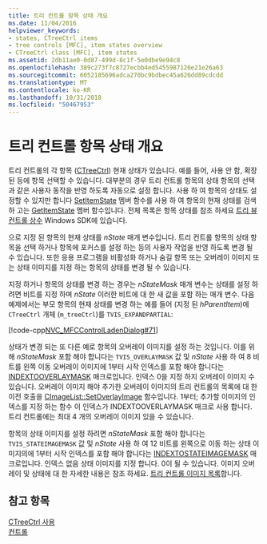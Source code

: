 ```yaml
---
title: 트리 컨트롤 항목 상태 개요
ms.date: 11/04/2016
helpviewer_keywords:
- states, CTreeCtrl items
- tree controls [MFC], item states overview
- CTreeCtrl class [MFC], item states
ms.assetid: 2db11ae0-0d87-499d-8c1f-5e0dbe9e94c8
ms.openlocfilehash: 389c273f7c8727ecbb4ed5455987126e21e26a63
ms.sourcegitcommit: 6052185696adca270bc9bdbec45a626dd89cdcdd
ms.translationtype: MT
ms.contentlocale: ko-KR
ms.lasthandoff: 10/31/2018
ms.locfileid: "50467953"
---
```

# <a name="tree-control-item-states-overview"></a>트리 컨트롤 항목 상태 개요

트리 컨트롤의 각 항목 ([CTreeCtrl](../mfc/reference/ctreectrl-class.md)) 현재 상태가 있습니다. 예를 들어, 사용 안 함, 확장 된 등에 항목 선택할 수 있습니다. 대부분의 경우 트리 컨트롤 항목의 상태 항목의 선택과 같은 사용자 동작을 반영 하도록 자동으로 설정 합니다. 사용 하 여 항목의 상태도 설정할 수 있지만 합니다 [SetItemState](../mfc/reference/ctreectrl-class.md#setitemstate) 멤버 함수를 사용 하 여 항목의 현재 상태를 검색 하 고는 [GetItemState](../mfc/reference/ctreectrl-class.md#getitemstate) 멤버 함수입니다. 전체 목록은 항목 상태를 참조 하세요 [트리 뷰 컨트롤 상수](/windows/desktop/Controls/tree-view-control-item-states) Windows SDK에 있습니다.

으로 지정 된 항목의 현재 상태를 *nState* 매개 변수입니다. 트리 컨트롤 항목의 상태 항목을 선택 하거나 항목에 포커스를 설정 하는 등의 사용자 작업을 반영 하도록 변경 될 수 있습니다. 또한 응용 프로그램을 비활성화 하거나 숨길 항목 또는 오버레이 이미지 또는 상태 이미지를 지정 하는 항목의 상태를 변경 될 수 있습니다.

지정 하거나 항목의 상태를 변경 하는 경우는 *nStateMask* 매개 변수는 상태를 설정 하려면 비트를 지정 하며 *nState* 이러한 비트에 대 한 새 값을 포함 하는 매개 변수. 다음 예제에서는 부모 항목의 현재 상태를 변경 하는 예를 들어 (지정 된 *hParentItem*)에 `CTreeCtrl` 개체 (`m_treeCtrl`)를 `TVIS_EXPANDPARTIAL`:

[!code-cpp[NVC_MFCControlLadenDialog#71](../mfc/codesnippet/cpp/tree-control-item-states-overview_1.cpp)]

상태가 변경 되는 또 다른 예로 항목의 오버레이 이미지를 설정 하는 것입니다. 이를 위해 *nStateMask* 포함 해야 합니다는 `TVIS_OVERLAYMASK` 값 및 *nState* 사용 하 여 8 비트를 왼쪽 이동 오버레이 이미지에 1부터 시작 인덱스를 포함 해야 합니다는 [ INDEXTOOVERLAYMASK](/windows/desktop/api/commctrl/nf-commctrl-indextooverlaymask) 매크로입니다. 인덱스 0을 지정 하지 오버레이 이미지 수 있습니다. 오버레이 이미지 해야 추가한 오버레이 이미지의 트리 컨트롤의 목록에 대 한 이전 호출을 [CImageList::SetOverlayImage](../mfc/reference/cimagelist-class.md#setoverlayimage) 함수입니다. 1부터; 추가할 이미지의 인덱스를 지정 하는 함수 이 인덱스가 INDEXTOOVERLAYMASK 매크로 사용 합니다. 트리 컨트롤에는 최대 4 개의 오버레이 이미지 있을 수 있습니다.

항목의 상태 이미지를 설정 하려면 *nStateMask* 포함 해야 합니다는 `TVIS_STATEIMAGEMASK` 값 및 *nState* 사용 하 여 12 비트를 왼쪽으로 이동 하는 상태 이미지의에 1부터 시작 인덱스를 포함 해야 합니다는 [ INDEXTOSTATEIMAGEMASK](/windows/desktop/api/commctrl/nf-commctrl-indextostateimagemask) 매크로입니다. 인덱스 없음 상태 이미지를 지정 합니다. 0이 될 수 있습니다. 이미지 오버레이 및 상태에 대 한 자세한 내용은 참조 하세요. [트리 컨트롤 이미지 목록](../mfc/tree-control-image-lists.md)합니다.

## <a name="see-also"></a>참고 항목

[CTreeCtrl 사용](../mfc/using-ctreectrl.md)<br/>
[컨트롤](../mfc/controls-mfc.md)

